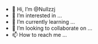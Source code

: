 - 👋 Hi, I’m @Nullzzj
- 👀 I’m interested in ...
- 🌱 I’m currently learning ...
- 💞️ I’m looking to collaborate on ...
- 📫 How to reach me ...

<!---
Nullzzj/Nullzzj is a ✨ special ✨ repository because its `README.md` (this file) appears on your GitHub profile.
You can click the Preview link to take a look at your changes.
--->
